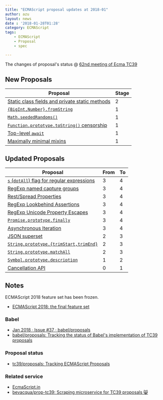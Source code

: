 ```yaml
---
title: "ECMAScript proposal updates at 2018-01"
author: azu
layout: news
date : '2018-01-28T01:28'
category: ECMAScript
tags:
    - ECMAScript
    - Proposal
    - spec

---
```



The changes of proposal's status @ [62nd meeting of Ecma TC39](https://github.com/tc39/agendas/blob/master/2018/01.md "62nd meeting of Ecma TC39")


## New Proposals

| Proposal                                                                                                                 | Stage |
| ------------------------------------------------------------------------------------------------------------------------ | ----- |
| [Static class fields and private static methods](http://github.com/tc39/proposal-static-class-features/)                 | 2     |
| [`{BigInt,Number}.fromString`](https://github.com/mathiasbynens/proposal-number-fromstring)                              | 1     |
| [`Math.seededRandoms()`](https://github.com/tabatkins/js-seeded-random)                                                  | 1     |
| [`Function.prototype.toString()` censorship](https://github.com/domenic/proposal-function-prototype-tostring-censorship) | 1     |
| [Top-level `await`](https://github.com/MylesBorins/proposal-top-level-await)                                             | 1     |
| [Maximally minimal mixins](https://github.com/justinfagnani/proposal-mixins)                                             | 1     |


## Updated Proposals

| Proposal                                                                                                   | From  | To    |
| ---------------------------------------------------------------------------------------------------------- | ----- | ----- |
| [`s` (`dotAll`) flag for regular expressions](https://github.com/tc39/proposal-regexp-dotall-flag)         | 3     | 4     |
| [RegExp named capture groups](https://github.com/tc39/proposal-regexp-named-groups)                        | 3     | 4     |
| [Rest/Spread Properties](https://github.com/tc39/proposal-object-rest-spread)                              | 3     | 4     |
| [RegExp Lookbehind Assertions](https://github.com/tc39/proposal-regexp-lookbehind)                         | 3     | 4     |
| [RegExp Unicode Property Escapes](https://github.com/tc39/proposal-regexp-unicode-property-escapes)        | 3     | 4     |
| [`Promise.prototype.finally`](https://github.com/tc39/proposal-promise-finally)                            | 3     | 4     |
| [Asynchronous Iteration](https://github.com/tc39/proposal-async-iteration)                                 | 3     | 4     |
| [JSON superset](https://github.com/tc39/proposal-json-superset)                                            | 2     | 3     |
| [`String.prototype.{trimStart,trimEnd}`](https://github.com/sebmarkbage/ecmascript-string-left-right-trim) | 2     | 3     |
| [`String.prototype.matchAll`](https://github.com/tc39/String.prototype.matchAll)                           | 2     | 3     |
| [`Symbol.prototype.description`](https://github.com/tc39/proposal-Symbol-description)                      | 1     | 2     |
| [Cancellation API](https://github.com/tc39/proposal-cancellation)                                          | 0     | 1     |


## Notes

ECMAScript 2018 feature set has been frozen.

- [ECMAScript 2018: the final feature set](http://2ality.com/2017/02/ecmascript-2018.html "ECMAScript 2018: the final feature set")

### Babel

- [Jan 2018 · Issue #37 · babel/proposals](https://github.com/babel/proposals/issues/37 "Jan 2018 · Issue #37 · babel/proposals")
- [babel/proposals: Tracking the status of Babel's implementation of TC39 proposals](https://github.com/babel/proposals "babel/proposals: Tracking the status of Babel&#39;s implementation of TC39 proposals")

### Proposal status

- [tc39/proposals: Tracking ECMAScript Proposals](https://github.com/tc39/proposals "tc39/proposals: Tracking ECMAScript Proposals")

### Related service

- [EcmaScript.in](http://ecmascript.in/)
- [bevacqua/prop-tc39: Scraping microservice for TC39 proposals 😸](https://github.com/bevacqua/prop-tc39 "bevacqua/prop-tc39: Scraping microservice for TC39 proposals 😸")
